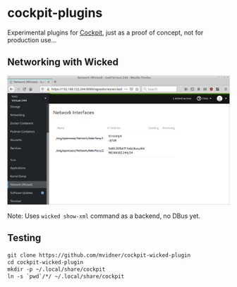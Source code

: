 # cockpit-plugins

Experimental plugins for [Cockpit](https://cockpit-project.org/),
just as a proof of concept, not for production use...

## Networking with Wicked

![Screenshot](cockpit-wicked-1st.png)

Note: Uses `wicked show-xml` command as a backend, no DBus yet.

## Testing

```shell
git clone https://github.com/mvidner/cockpit-wicked-plugin
cd cockpit-wicked-plugin
mkdir -p ~/.local/share/cockpit
ln -s `pwd`/*/ ~/.local/share/cockpit
```

